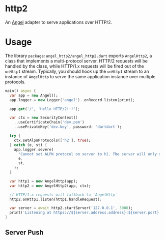 # http2
An [Angel](https://angel-dart.github.io) adapter to serve applications over
HTTP/2.

# Usage
The library `package:angel_http2/angel_http2.dart` exports `AngelHttp2`,
a class that implements a multi-protocol server. HTTP/2 requests will be
handled by the class, while HTTP/1.x requests will be fired out of the
`onHttp1` stream. Typically, you should hook up the `onHttp1` stream to
an instance of `AngelHttp` to serve the same application instance over
multiple protocols.

```dart
main() async {
  var app = new Angel();
  app.logger = new Logger('angel')..onRecord.listen(print);

  app.get('/', 'Hello HTTP/2!!!');

  var ctx = new SecurityContext()
    ..useCertificateChain('dev.pem')
    ..usePrivateKey('dev.key', password: 'dartdart');

  try {
    ctx.setAlpnProtocols(['h2'], true);
  } catch (e, st) {
    app.logger.severe(
      'Cannot set ALPN protocol on server to h2. The server will only serve HTTP/1.x.',
      e,
      st,
    );
  }

  var http1 = new AngelHttp(app);
  var http2 = new AngelHttp2(app, ctx);

  // HTTP/1.x requests will fallback to `AngelHttp`
  http2.onHttp1.listen(http1.handleRequest);

  var server = await http2.startServer('127.0.0.1', 3000);
  print('Listening at https://${server.address.address}:${server.port}');
}
```

## Server Push
